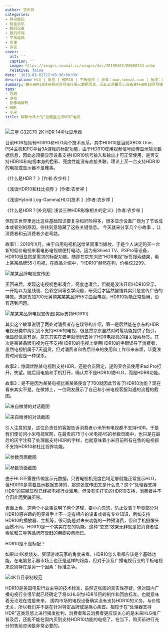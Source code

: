 ```yaml
---
author: 农步祥
categories:
- 移动数码
- 智能手机
- 数码设备
- 数码终端
- 平板电脑
- 影像
- 评论
cover:
  alt: ''
  caption: ''
  image: https://images.soomal.cc/images/doc/20190302/00080333.webp
  relative: false
date: '2019-03-02T22:08:36+08:00'
description: HLG | 电视 | HDR10 | 平板电视 | 源自：www.soomal.com | 版权：原创 |  平均/总评分：08.42/362
summary: 由于HDR10使用视频信号线传输元数据信息，因此必须要显示设备支持HDR10信号输入和输出才可正常使用，是否支持HDR10和电视本身的色彩、亮度性能没有直接关联，但现实世界里远比这些基础知识要复杂和奸险得多。
tags:
- 视频
- 游戏
- 影像编解码
- HDR
- 小米
title: 聊聊市场上的“处理器支持HDR”电视
---
```


![三星 G32C70 2K HDR 144Hz显示器](https://images.soomal.cc/images/doc/20180305/00073474.webp)



目前HDR视频有HDR10和HLG两个技术派系，其中HDR10是当前XBOX One、PS4主机和PC平台3A游戏的标配功能，由于HDR10使用视频信号线传显示输元数据信息，因此必须要显示设备支持HDR10信号输入和输出才可正常使用，是否支持HDR10和电视本身的色彩、亮度性能没有直接关联，理论上买一台支持HDR10的电视或显示器不是难事。



《什么是HDR？ 》[作者:农步祥 ]

《浅谈HDR10和杜比视界 》[作者:农步祥 ]

《浅谈Hybrid Log-Gamma[HLG]技术 》[作者:农步祥 ]

《什么是HDR？[补充版] 浅谈三种HDR影像相关的定义》[作者:农步祥 ]



但现实世界里远比这些基础知识要复杂和奸险得多，很多显示设备厂商为了节省成本或者别的原因，往往刻意隐藏了这些关键信息。
  今天就来分享几个小故事 ，让消费者和云消费者少走弯路。



故事1：2018年X月，由于自用电视机送给某同事当嫁妆，于是个人决定购买一台新的低价电视来看电影电视顺便打电动，因为有Shield TV、PSPro等设备，HDR10很显然是需求的标配功能。随即在京东浏览“HDR电视”标签搜索结果，看上某某品牌55寸电视，在商品介绍中，“HDR10”赫然在列，价格仅2299。



![某某品牌电视宣传图](https://images.soomal.cc/images/doc/20190302/00080326.webp)



买回来后，发现这电视机色彩凑合，亮度也凑合，但就是没法开启HDR10显示，一开始以为是线缆、色彩空间等玄学问题，研究后才猛然醒悟其实只是宣传广告的特效。遂退货加700元另购某某某品牌55寸曲面电视，HDR10功能正常启用，没有遇到问题。



![某某某品牌电视宣传图[实际支持HDR10]](https://images.soomal.cc/images/doc/20190302/00080327.webp)



其实这个故事说明了两处对消费者存在误导的介绍，第一是居然能在京东的HDR电视分类中购买到不支持HDR的电视，很显然京东虽然对时髦功能提供了指引，但显然信息有误，京东其实在去年就悄悄去掉了HDR电视机的相关搜索标签。其次是某某品牌电视为在不支持HDR10的电视上使用HDR10的字眼误导了消费者，虽然电视机属于7天退货，但对消费者和售后带来的使用和工作带来麻烦，毕竟浪费时间也是一种谋杀。



故事2：惊闻优酷某电视剧支持HDR，还是会员限定，遂购买会员使用iPad Pro打开，失望。随后用电脑和手机打开，确认并不是HDR10或HLG，而是HDRR功能。



故事3：是不是因为某某电视比某某某便宜了700就因此节省了HDR10功能？现在看来其实不是。在微博上，一位网友展示了自己和小米电视客服沟通的流程的截图。



![来自微博的对话截图](https://images.soomal.cc/images/doc/20190302/00080328.webp)



![来自微博的对话截图](https://images.soomal.cc/images/doc/20190302/00080329.webp)



引人注意的是，这位负责任的客服告诉消费者小米所有电视都不支持HDR。于是我们便访问小米电视官网，在最贵的75寸小米电视4S的参数页面中，也只是在最后的灰字注释了处理器支持HDR的字样，也就意味着小米目前所有在售的电视都不支持HDR10和杜比视界功能。



![参数页面截图](https://images.soomal.cc/images/doc/20190302/00080330.webp)



![参数页面截图](https://images.soomal.cc/images/doc/20190302/00080331.webp)



由于HLG不需要传输显示元数据，只要电视机亮度色域足够就能正常显示HLG，但HDR10是需要显示数据支持的，那这张宣传图又是什么鬼？这个“处理器支持HDR”的猫腻显然已经被电视行业滥用。但没有实打实的HDR10支持，消费者并不会因此而受骗买账。



表面上看，这两个小故事说明了两个道理，要小心忽悠，防止受骗？毕竟部分对HDR10感兴趣的购买者手上不一定有相应的设备或者有专业知识，例如支持HDR10的播放器、主机等，很可能是对未来功能的一种预消费，但和手机摄像头画质不同，HDR10是一个实实在在的功能，这种“忽悠”效果无非就是把消费者往索尼和三星等品牌阵营赶的用脚投票而已。



HDR10是不是标配？



如果以4K发烧友、资深游戏玩家的角度来看，HDR10怎么看都应该是个基础功能，在电脑显示器市场上也正是这样的趋势，但对于涉及广播电视行业的平板电视来说则存在是另一个因素：标准之争。



![4K节目录制规范](https://images.soomal.cc/images/doc/20190302/00080332.webp)



HDR10是美国电影行业主导的技术标准，虽然这张图的真实性存疑，但对国内广播电视行业很早就已经确定了将以HLG为HDR节目的制作和回放标准。也就意味着无论现在或是未来， 国内市场的电视设备确实没有支持HDR10的义务，与价格无关，所以我们并不是在针对特定品牌或是痛心疾首。相较于在“处理器支持HDR”这类忽悠上进行揭发批判，消费者和云消费者更应该关心的是未来HLG推广普及后，还能不能在国内买到支持HDR10功能的电视了。在当下，购买前进行充分的售前咨询是非常必要的。